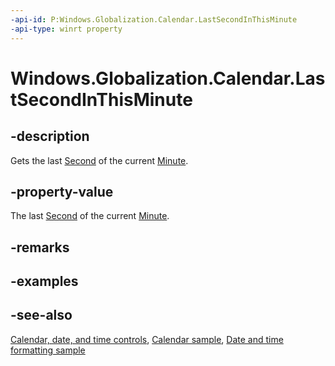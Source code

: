 ```yaml
---
-api-id: P:Windows.Globalization.Calendar.LastSecondInThisMinute
-api-type: winrt property
---
```


<!-- Property syntax
public int LastSecondInThisMinute { get; }
-->

# Windows.Globalization.Calendar.LastSecondInThisMinute

## -description
Gets the last [Second](calendar_second.md) of the current [Minute](calendar_minute.md).

## -property-value
The last [Second](calendar_second.md) of the current [Minute](calendar_minute.md).

## -remarks

## -examples

## -see-also

[Calendar, date, and time controls](/windows/uwp/design/controls-and-patterns/date-and-time), [Calendar sample](https://github.com/Microsoft/Windows-universal-samples/tree/master/Samples/Calendar), [Date and time formatting sample](https://github.com/microsoft/Windows-universal-samples/tree/master/Samples/DateTimeFormatting)
